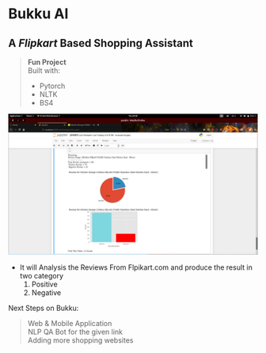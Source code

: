 # Bukku AI
## **A _Flipkart_ Based Shopping Assistant**
>**Fun Project** <br> 
>Built with:<br>
> * Pytorch
> * NLTK
> * BS4


[![Watch the video](screenshot.png)](https://youtu.be/drWkFoEoj6o)

* It will Analysis the Reviews From Flpikart.com and produce the result in two category
    1.  Positive
    2. Negative

Next Steps on Bukku:
>Web & Mobile Application <br>
>NLP QA Bot for the given link <br>
>Adding more shopping websites
